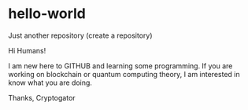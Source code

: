 # hello-world
Just another repository (create a repository)

Hi Humans!

I am new here to GITHUB and learning some programming. If you are working on blockchain or quantum computing theory,
I am interested in know what you are doing.

Thanks, Cryptogator

